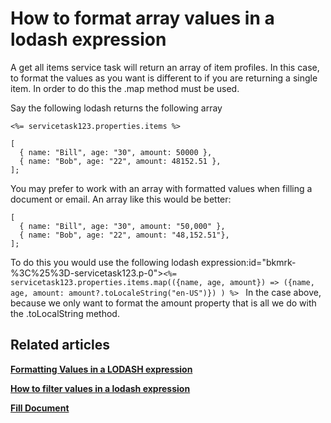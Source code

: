 # How to format array values in a lodash expression

A get all items service task will return an array of item profiles. In this case, to format the values as you want is different to if you are returning a single item. In order to do this the .map method must be used.

Say the following lodash returns the following array

`<%= servicetask123.properties.items %> `

```JS
[
  { name: "Bill", age: "30", amount: 50000 },
  { name: "Bob", age: "22", amount: 48152.51 },
];
```

You may prefer to work with an array with formatted values when filling a document or email. An array like this would be better:

```JS
[
  { name: "Bill", age: "30", amount: "50,000" },
  { name: "Bob", age: "22", amount: "48,152.51"},
];
```


To do this you would use the following lodash expression:id="bkmrk-%3C%25%3D-servicetask123.p-0">`<%= servicetask123.properties.items.map(({name, age, amount}) => ({name, age, amount: amount?.toLocaleString("en-US")}) ) %> ` In the case above, because we only want to format the amount property that is all we do with the .toLocalString method.

## Related articles

[**Formatting Values in a LODASH expression**](../formatting-values-in-a-lodash-expression/formatting-values-in-a-lodash-expression.md)

[**How to filter values in a lodash expression**](../how-to-filter-values-in-a-lodash-expression/how-to-filter-values-in-a-lodash-expression.md)

**[Fill Document](../fill-document/fill-document.md)**